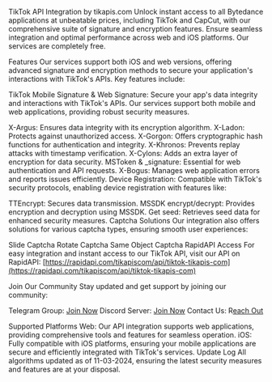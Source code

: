 TikTok API Integration by tikapis.com
Unlock instant access to all Bytedance applications at unbeatable prices, including TikTok and CapCut, with our comprehensive suite of signature and encryption features. Ensure seamless integration and optimal performance across web and iOS platforms. Our services are completely free.

Features
Our services support both iOS and web versions, offering advanced signature and encryption methods to secure your application's interactions with TikTok's APIs. Key features include:

TikTok Mobile Signature & Web Signature: Secure your app's data integrity and interactions with TikTok's APIs. Our services support both mobile and web applications, providing robust security measures.

X-Argus: Ensures data integrity with its encryption algorithm.
X-Ladon: Protects against unauthorized access.
X-Gorgon: Offers cryptographic hash functions for authentication and integrity.
X-Khronos: Prevents replay attacks with timestamp verification.
X-Cylons: Adds an extra layer of encryption for data security.
MSToken & _signature: Essential for web authentication and API requests.
X-Bogus: Manages web application errors and reports issues efficiently.
Device Registration: Compatible with TikTok's security protocols, enabling device registration with features like:

TTEncrypt: Secures data transmission.
MSSDK encrypt/decrypt: Provides encryption and decryption using MSSDK.
Get seed: Retrieves seed data for enhanced security measures.
Captcha Solutions
Our integration also offers solutions for various captcha types, ensuring smooth user experiences:

Slide Captcha
Rotate Captcha
Same Object Captcha
RapidAPI Access
For easy integration and instant access to our TikTok API, visit our API on RapidAPI:
[https://rapidapi.com/tikapiscom/api/tiktok-tikapis-com](https://rapidapi.com/tikapiscom/api/tiktok-tikapis-com)



Join Our Community
Stay updated and get support by joining our community:

Telegram Group: [Join Now](https://t.me/tikapiscom_group)
Discord Server: [Join Now](https://discord.com/invite/9yPjQBSyDg)
Contact Us: R[each Out](https://t.me/tikapiscom)




Supported Platforms
Web: Our API integration supports web applications, providing comprehensive tools and features for seamless operation.
iOS: Fully compatible with iOS platforms, ensuring your mobile applications are secure and efficiently integrated with TikTok's services.
Update Log
All algorithms updated as of 11-03-2024, ensuring the latest security measures and features are at your disposal.
